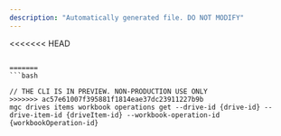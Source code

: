 ```yaml
---
description: "Automatically generated file. DO NOT MODIFY"
---
```


<<<<<<< HEAD
```cli

=======
```bash

// THE CLI IS IN PREVIEW. NON-PRODUCTION USE ONLY
>>>>>>> ac57e61007f395881f1814eae37dc23911227b9b
mgc drives items workbook operations get --drive-id {drive-id} --drive-item-id {driveItem-id} --workbook-operation-id {workbookOperation-id}

```